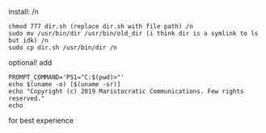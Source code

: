 install: /n
```
chmod 777 dir.sh (replace dir.sh with file path) /n
sudo mv /usr/bin/dir /usr/bin/old_dir (i think dir is a symlink to ls but idk) /n
sudo cp dir.sh /usr/bin/dir /n
```
optional! add
```
PROMPT_COMMAND='PS1="C:$(pwd)>"'
echo $(uname -o) [$(uname -sr)]
echo "Copyright (c) 2019 Maristocratic Communications. Few rights reserved."
echo
```
for best experience
